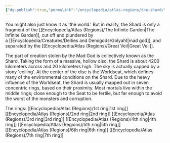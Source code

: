 ```yaml
---
{"dg-publish":true,"permalink":"/encyclopedia/atlas-regions/the-shard/","tags":["gardenEntry"]}
---
```


You might also just know it as 'the world.' But in reality, the Shard is only a fragment of the [[Encyclopedia/Atlas (Regions)/The Infinite Garden\|The Infinite Garden]], cut off and plundered by a [[Encyclopedia/Creatures/Deities and Demigods/Golyaht\|mad god]], and separated by the [[Encyclopedia/Atlas (Regions)/Great Veil\|Great Veil]].

The part of creation stolen by the Mad God is collectively known as the Shard. Taking the form of a massive, hollow disc, the Shard is about 4200 kilometers across and 20 kilometers high. The sky is actually capped by a stony 'ceiling'. At the center of the disc is the Worldseat, which defines many of the environmental conditions on the Shard. Due to the heavy influence of the Worldseat, the Shard is usually mapped out in seven concentric rings, based on their proximity. Most mortals live within the middle rings; close enough to the Seat to be fertile, but far enough to avoid the worst of the monsters and corruption.

The rings:
[[Encyclopedia/Atlas (Regions)/1st ring\|1st ring]]
[[Encyclopedia/Atlas (Regions)/2nd ring\|2nd ring]]
[[Encyclopedia/Atlas (Regions)/3rd ring\|3rd ring]]
[[Encyclopedia/Atlas (Regions)/4th ring\|4th ring]]
[[Encyclopedia/Atlas (Regions)/5th ring\|5th ring]]
[[Encyclopedia/Atlas (Regions)/6th ring\|6th ring]]
[[Encyclopedia/Atlas (Regions)/7th ring\|7th ring]]